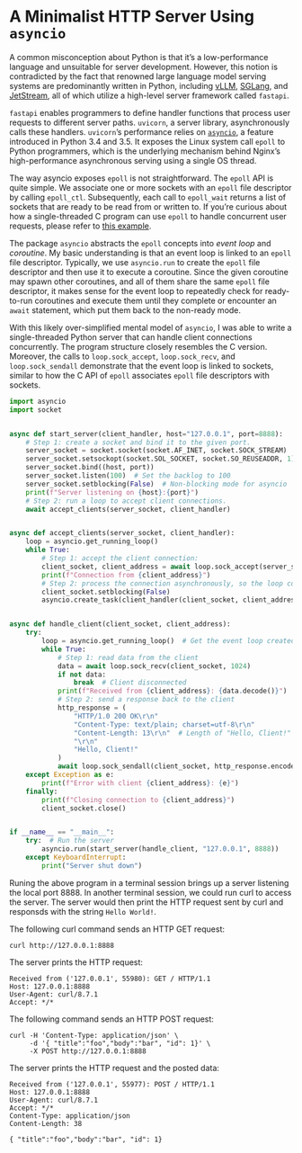 # A Minimalist HTTP Server Using `asyncio`

A common misconception about Python is that it’s a low-performance language and unsuitable for server development. However, this notion is contradicted by the fact that renowned large language model serving systems are predominantly written in Python, including [vLLM](https://github.com/vllm-project/vllm/blob/1c445dca51a877ac6a5b7e03ecdb73e0e34d139e/vllm/entrypoints/api_server.py#L14), [SGLang](https://github.com/sgl-project/sglang/blob/84a1698d67d63911e8d1f55c979b00d65d84dc37/python/sglang/srt/server.py#L39), and [JetStream](https://github.com/AI-Hypercomputer/JetStream/blob/d462ca9bbc55531bbe785203cb076e7797250f2a/jetstream/entrypoints/http/api_server.py#L24), all of which utilize a high-level server framework called `fastapi`.

`fastapi` enables programmers to define handler functions that process user requests to different server paths. `uvicorn`, a server library, asynchronously calls these handlers. `uvicorn`’s performance relies on [`asyncio`](https://docs.python.org/3/library/asyncio.html), a feature introduced in Python 3.4 and 3.5. It exposes the Linux system call `epoll` to Python programmers, which is the underlying mechanism behind Nginx’s high-performance asynchronous serving using a single OS thread.

The way asyncio exposes `epoll` is not straightforward. The `epoll` API is quite simple. We associate one or more sockets with an `epoll` file descriptor by calling `epoll_ctl`. Subsequently, each call to `epoll_wait` returns a list of sockets that are ready to be read from or written to. If you’re curious about how a single-threaded C program can use `epoll` to handle concurrent user requests, please refer to [this example](https://github.com/Menghongli/C-Web-Server/blob/master/epoll-server.c).

The package `asyncio` abstracts the `epoll` concepts into *event loop* and *coroutine*. My basic understanding is that an event loop is linked to an `epoll` file descriptor. Typically, we use `asyncio.run` to create the `epoll` file descriptor and then use it to execute a coroutine. Since the given coroutine may spawn other coroutines, and all of them share the same `epoll` file descriptor, it makes sense for the event loop to repeatedly check for ready-to-run coroutines and execute them until they complete or encounter an `await` statement, which put them back to the non-ready mode.

With this likely over-simplified mental model of `asyncio`, I was able to write a single-threaded Python server that can handle client connections concurrently. The program structure closely resembles the C version. Moreover, the calls to `loop.sock_accept`, `loop.sock_recv`, and `loop.sock_sendall` demonstrate that the event loop is linked to sockets, similar to how the C API of `epoll` associates `epoll` file descriptors with sockets.

```python
import asyncio
import socket


async def start_server(client_handler, host="127.0.0.1", port=8888):
    # Step 1: create a socket and bind it to the given port.
    server_socket = socket.socket(socket.AF_INET, socket.SOCK_STREAM)
    server_socket.setsockopt(socket.SOL_SOCKET, socket.SO_REUSEADDR, 1)
    server_socket.bind((host, port))
    server_socket.listen(100)  # Set the backlog to 100
    server_socket.setblocking(False)  # Non-blocking mode for asyncio
    print(f"Server listening on {host}:{port}")
    # Step 2: run a loop to accept client connections.
    await accept_clients(server_socket, client_handler)


async def accept_clients(server_socket, client_handler):
    loop = asyncio.get_running_loop()
    while True:
        # Step 1: accept the client connection:
        client_socket, client_address = await loop.sock_accept(server_socket)
        print(f"Connection from {client_address}")
        # Step 2: process the connection asynchronously, so the loop continues without waiting.
        client_socket.setblocking(False)
        asyncio.create_task(client_handler(client_socket, client_address))


async def handle_client(client_socket, client_address):
    try:
        loop = asyncio.get_running_loop()  # Get the event loop created by asyncio.run
        while True:
            # Step 1: read data from the client
            data = await loop.sock_recv(client_socket, 1024)
            if not data:
                break  # Client disconnected
            print(f"Received from {client_address}: {data.decode()}")
            # Step 2: send a response back to the client
            http_response = (
                "HTTP/1.0 200 OK\r\n"
                "Content-Type: text/plain; charset=utf-8\r\n"
                "Content-Length: 13\r\n"  # Length of "Hello, Client!"
                "\r\n"
                "Hello, Client!"
            )
            await loop.sock_sendall(client_socket, http_response.encode())
    except Exception as e:
        print(f"Error with client {client_address}: {e}")
    finally:
        print(f"Closing connection to {client_address}")
        client_socket.close()


if __name__ == "__main__":
    try:  # Run the server
        asyncio.run(start_server(handle_client, "127.0.0.1", 8888))
    except KeyboardInterrupt:
        print("Server shut down")
```

Runing the above program in a terminal session brings up a server listening the local port 8888.  In another terminal session, we could run curl to access the server.  The server would then print the HTTP request sent by curl and responsds with the string `Hello World!`.

The following curl command sends an HTTP GET request:

```shell
curl http://127.0.0.1:8888
```

The server prints the HTTP request:

```plaintext
Received from ('127.0.0.1', 55980): GET / HTTP/1.1
Host: 127.0.0.1:8888
User-Agent: curl/8.7.1
Accept: */*

```

The following command sends an HTTP POST request:

```shell
curl -H 'Content-Type: application/json' \
     -d '{ "title":"foo","body":"bar", "id": 1}' \
	 -X POST http://127.0.0.1:8888
```

The server prints the HTTP request and the posted data:

```plaintext
Received from ('127.0.0.1', 55977): POST / HTTP/1.1
Host: 127.0.0.1:8888
User-Agent: curl/8.7.1
Accept: */*
Content-Type: application/json
Content-Length: 38

{ "title":"foo","body":"bar", "id": 1}
```
